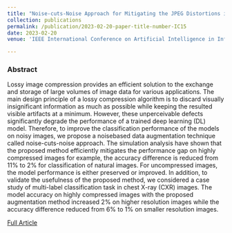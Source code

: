```yaml
---
title: "Noise-cuts-Noise Approach for Mitigating the JPEG Distortions in Deep Learning"
collection: publications
permalink: /publication/2023-02-20-paper-title-number-IC15
date: 2023-02-20
venue: 'IEEE International Conference on Artificial Intelligence in Information and Communication (ICAIIC)'

---
```

<h3>Abstract</h3>
<p>Lossy image compression provides an efficient
solution to the exchange and storage of large volumes of image
data for various applications. The main design principle of a
lossy compression algorithm is to discard visually insignificant
information as much as possible while keeping the resulted
visible artifacts at a minimum. However, these unperceivable
defects significantly degrade the performance of a trained deep
learning (DL) model. Therefore, to improve the classification
performance of the models on noisy images, we propose a noisebased
data augmentation technique called noise-cuts-noise
approach. The simulation analysis have shown that the
proposed method efficiently mitigates the performance gap on
highly compressed images for example, the accuracy difference
is reduced from 11% to 2% for classification of natural images.
For uncompressed images, the model performance is either
preserved or improved. In addition, to validate the usefulness of
the proposed method, we considered a case study of multi-label
classification task in chest X-ray (CXR) images. The model
accuracy on highly compressed images with the proposed
augmentation method increased 2% on higher resolution
images while the accuracy difference reduced from 6% to 1%
on smaller resolution images.</p>

[Full Article](https://ieeexplore.ieee.org/document/10067012)